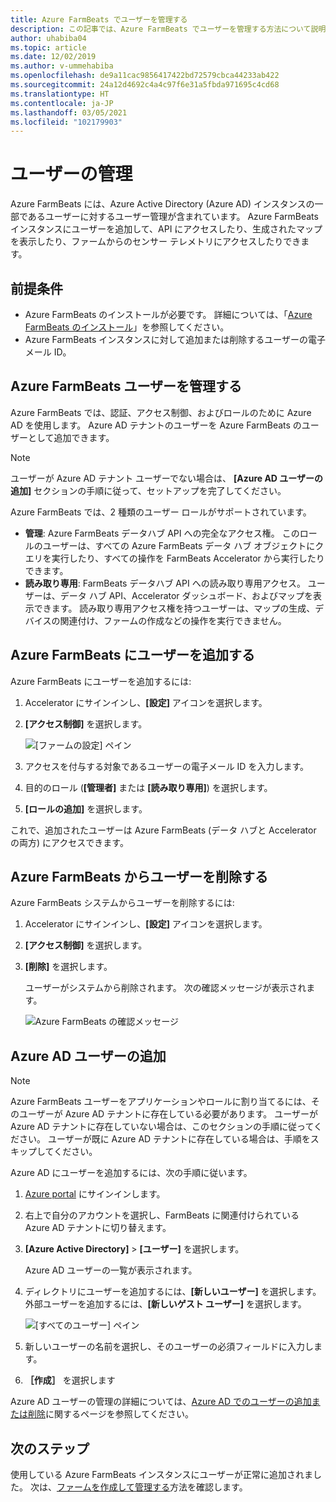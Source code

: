 ```yaml
---
title: Azure FarmBeats でユーザーを管理する
description: この記事では、Azure FarmBeats でユーザーを管理する方法について説明します。
author: uhabiba04
ms.topic: article
ms.date: 12/02/2019
ms.author: v-ummehabiba
ms.openlocfilehash: de9a11cac9856417422bd72579cbca44233ab422
ms.sourcegitcommit: 24a12d4692c4a4c97f6e31a5fbda971695c4cd68
ms.translationtype: HT
ms.contentlocale: ja-JP
ms.lasthandoff: 03/05/2021
ms.locfileid: "102179903"
---
```

# <a name="manage-users"></a>ユーザーの管理

Azure FarmBeats には、Azure Active Directory (Azure AD) インスタンスの一部であるユーザーに対するユーザー管理が含まれています。 Azure FarmBeats インスタンスにユーザーを追加して、API にアクセスしたり、生成されたマップを表示したり、ファームからのセンサー テレメトリにアクセスしたりできます。

## <a name="prerequisites"></a>前提条件

- Azure FarmBeats のインストールが必要です。 詳細については、「[Azure FarmBeats のインストール](install-azure-farmbeats.md)」を参照してください。
- Azure FarmBeats インスタンスに対して追加または削除するユーザーの電子メール ID。

## <a name="manage-azure-farmbeats-users"></a>Azure FarmBeats ユーザーを管理する

Azure FarmBeats では、認証、アクセス制御、およびロールのために Azure AD を使用します。 Azure AD テナントのユーザーを Azure FarmBeats のユーザーとして追加できます。

> [!NOTE]
> ユーザーが Azure AD テナント ユーザーでない場合は、 **[Azure AD ユーザーの追加]** セクションの手順に従って、セットアップを完了してください。

Azure FarmBeats では、2 種類のユーザー ロールがサポートされています。

 - **管理**: Azure FarmBeats データハブ API への完全なアクセス権。 このロールのユーザーは、すべての Azure FarmBeats データ ハブ オブジェクトにクエリを実行したり、すべての操作を FarmBeats Accelerator から実行したりできます。
 - **読み取り専用**: FarmBeats データハブ API への読み取り専用アクセス。 ユーザーは、データ ハブ API、Accelerator ダッシュボード、およびマップを表示できます。 読み取り専用アクセス権を持つユーザーは、マップの生成、デバイスの関連付け、ファームの作成などの操作を実行できません。

## <a name="add-users-to-azure-farmbeats"></a>Azure FarmBeats にユーザーを追加する

Azure FarmBeats にユーザーを追加するには:

1. Accelerator にサインインし、**[設定]** アイコンを選択します。
2. **[アクセス制御]** を選択します。

    ![[ファームの設定] ペイン](./media/create-farms-in-azure-farmbeats/settings-users-1.png)

3. アクセスを付与する対象であるユーザーの電子メール ID を入力します。
4. 目的のロール (**[管理者]** または **[読み取り専用]**) を選択します。
5. **[ロールの追加]** を選択します。

これで、追加されたユーザーは Azure FarmBeats (データ ハブと Accelerator の両方) にアクセスできます。

## <a name="delete-users-from-azure-farmbeats"></a>Azure FarmBeats からユーザーを削除する

Azure FarmBeats システムからユーザーを削除するには:

1. Accelerator にサインインし、**[設定]** アイコンを選択します。
2. **[アクセス制御]** を選択します。
3. **[削除]** を選択します。

   ユーザーがシステムから削除されます。 次の確認メッセージが表示されます。

   ![Azure FarmBeats の確認メッセージ](./media/create-farms-in-azure-farmbeats/manage-users-2.png)

## <a name="add-azure-ad-users"></a>Azure AD ユーザーの追加

> [!NOTE]
> Azure FarmBeats ユーザーをアプリケーションやロールに割り当てるには、そのユーザーが Azure AD テナントに存在している必要があります。 ユーザーが Azure AD テナントに存在していない場合は、このセクションの手順に従ってください。 ユーザーが既に Azure AD テナントに存在している場合は、手順をスキップしてください。

Azure AD にユーザーを追加するには、次の手順に従います。

1. [Azure portal](https://portal.azure.com/) にサインインします。
2. 右上で自分のアカウントを選択し、FarmBeats に関連付けられている Azure AD テナントに切り替えます。
3. **[Azure Active Directory]**  >  **[ユーザー]** を選択します。

    Azure AD ユーザーの一覧が表示されます。

4. ディレクトリにユーザーを追加するには、**[新しいユーザー]** を選択します。 外部ユーザーを追加するには、**[新しいゲスト ユーザー]** を選択します。

    ![[すべてのユーザー] ペイン](./media/create-farms-in-azure-farmbeats/manage-users-3.png)

5. 新しいユーザーの名前を選択し、そのユーザーの必須フィールドに入力します。
6. **［作成］** を選択します

Azure AD ユーザーの管理の詳細については、[Azure AD でのユーザーの追加または削除](../../active-directory/fundamentals/add-users-azure-active-directory.md)に関するページを参照してください。

## <a name="next-steps"></a>次のステップ

使用している Azure FarmBeats インスタンスにユーザーが正常に追加されました。 次は、[ファームを作成して管理する](manage-farms-in-azure-farmbeats.md#create-farms)方法を確認します。